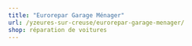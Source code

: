 ```yaml
---
title: "Eurorepar Garage Ménager"
url: /yzeures-sur-creuse/eurorepar-garage-menager/
shop: réparation de voitures
---
```

